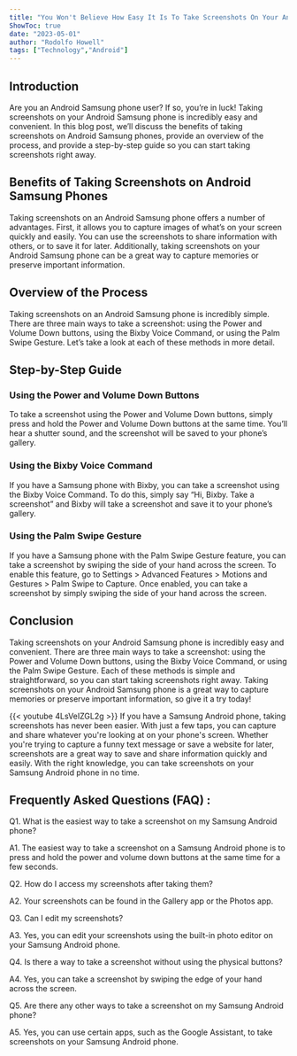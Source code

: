 ```yaml
---
title: "You Won't Believe How Easy It Is To Take Screenshots On Your Android Samsung Phone!"
ShowToc: true 
date: "2023-05-01"
author: "Rodolfo Howell" 
tags: ["Technology","Android"]
---
```

## Introduction
Are you an Android Samsung phone user? If so, you’re in luck! Taking screenshots on your Android Samsung phone is incredibly easy and convenient. In this blog post, we’ll discuss the benefits of taking screenshots on Android Samsung phones, provide an overview of the process, and provide a step-by-step guide so you can start taking screenshots right away.

## Benefits of Taking Screenshots on Android Samsung Phones
Taking screenshots on an Android Samsung phone offers a number of advantages. First, it allows you to capture images of what’s on your screen quickly and easily. You can use the screenshots to share information with others, or to save it for later. Additionally, taking screenshots on your Android Samsung phone can be a great way to capture memories or preserve important information.

## Overview of the Process
Taking screenshots on an Android Samsung phone is incredibly simple. There are three main ways to take a screenshot: using the Power and Volume Down buttons, using the Bixby Voice Command, or using the Palm Swipe Gesture. Let’s take a look at each of these methods in more detail.

## Step-by-Step Guide
### Using the Power and Volume Down Buttons
To take a screenshot using the Power and Volume Down buttons, simply press and hold the Power and Volume Down buttons at the same time. You’ll hear a shutter sound, and the screenshot will be saved to your phone’s gallery.

### Using the Bixby Voice Command
If you have a Samsung phone with Bixby, you can take a screenshot using the Bixby Voice Command. To do this, simply say “Hi, Bixby. Take a screenshot” and Bixby will take a screenshot and save it to your phone’s gallery.

### Using the Palm Swipe Gesture
If you have a Samsung phone with the Palm Swipe Gesture feature, you can take a screenshot by swiping the side of your hand across the screen. To enable this feature, go to Settings > Advanced Features > Motions and Gestures > Palm Swipe to Capture. Once enabled, you can take a screenshot by simply swiping the side of your hand across the screen.

## Conclusion
Taking screenshots on your Android Samsung phone is incredibly easy and convenient. There are three main ways to take a screenshot: using the Power and Volume Down buttons, using the Bixby Voice Command, or using the Palm Swipe Gesture. Each of these methods is simple and straightforward, so you can start taking screenshots right away. Taking screenshots on your Android Samsung phone is a great way to capture memories or preserve important information, so give it a try today!

{{< youtube 4LsVeIZGL2g >}} 
If you have a Samsung Android phone, taking screenshots has never been easier. With just a few taps, you can capture and share whatever you're looking at on your phone's screen. Whether you're trying to capture a funny text message or save a website for later, screenshots are a great way to save and share information quickly and easily. With the right knowledge, you can take screenshots on your Samsung Android phone in no time.

## Frequently Asked Questions (FAQ) :
Q1. What is the easiest way to take a screenshot on my Samsung Android phone?

A1. The easiest way to take a screenshot on a Samsung Android phone is to press and hold the power and volume down buttons at the same time for a few seconds.

Q2. How do I access my screenshots after taking them?

A2. Your screenshots can be found in the Gallery app or the Photos app.

Q3. Can I edit my screenshots?

A3. Yes, you can edit your screenshots using the built-in photo editor on your Samsung Android phone.

Q4. Is there a way to take a screenshot without using the physical buttons?

A4. Yes, you can take a screenshot by swiping the edge of your hand across the screen.

Q5. Are there any other ways to take a screenshot on my Samsung Android phone?

A5. Yes, you can use certain apps, such as the Google Assistant, to take screenshots on your Samsung Android phone.


